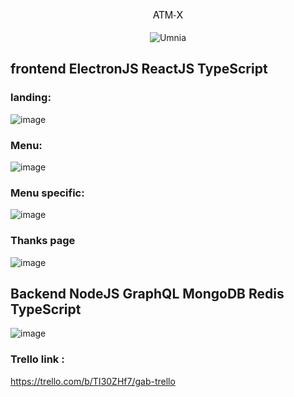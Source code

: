 <p align="center" style="font-family: 'Helvetica Neue', Helvetica, Arial, sans-serif; font-size: 16px; line-height: 1.5;">
ATM-X
</p>



<p align="center">
  <img src="https://encrypted-tbn0.gstatic.com/images?q=tbn:ANd9GcTtt3N9gu6Suj0ctGL-YWAt38i03gjTYtMtlE5WPENpEb1OitR12XcmWkC6sv8JkzvBJg&usqp=CAU" alt="Umnia"/>
</p>

## frontend ElectronJS ReactJS TypeScript

### landing:

![image](https://user-images.githubusercontent.com/77829205/164158136-f9a3ca0b-fcd8-48c6-b950-4d7c61048d0c.png)

### Menu:

![image](https://user-images.githubusercontent.com/77829205/164158208-6ccc093a-5dec-4809-9b34-52a1ce17d430.png)

### Menu specific:

![image](https://user-images.githubusercontent.com/77829205/164158254-c8a43df4-07be-4938-9aa1-f84bb7304be6.png)

### Thanks page

![image](https://user-images.githubusercontent.com/77829205/164158345-a1bcf819-5ff0-416e-9798-9cad54643d0b.png)

## Backend NodeJS GraphQL MongoDB Redis TypeScript

![image](https://user-images.githubusercontent.com/77829205/164158646-d673093a-6dd7-47df-a018-d4eb2a6a7b1f.png)


### Trello link :
https://trello.com/b/TI30ZHf7/gab-trello
